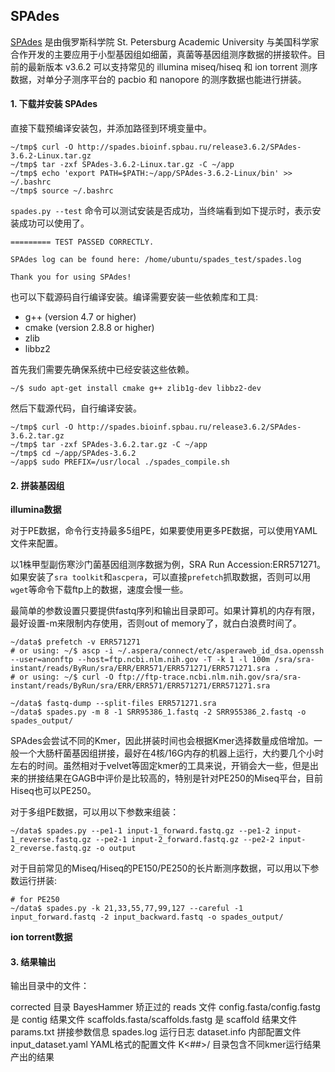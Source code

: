 ## SPAdes

[SPAdes][] 是由俄罗斯科学院 St. Petersburg Academic University 与美国科学家合作开发的主要应用于小型基因组如细菌，真菌等基因组测序数据的拼接软件。目前的最新版本 v3.6.2 可以支持常见的 illumina miseq/hiseq 和 ion torrent 测序数据，对单分子测序平台的 pacbio 和 nanopore 的测序数据也能进行拼装。

#### 1. 下载并安装 SPAdes

直接下载预编译安装包，并添加路径到环境变量中。

```
~/tmp$ curl -O http://spades.bioinf.spbau.ru/release3.6.2/SPAdes-3.6.2-Linux.tar.gz
~/tmp$ tar -zxf SPAdes-3.6.2-Linux.tar.gz -C ~/app
~/tmp$ echo 'export PATH=$PATH:~/app/SPAdes-3.6.2-Linux/bin' >> ~/.bashrc
~/tmp$ source ~/.bashrc
```

`spades.py --test` 命令可以测试安装是否成功，当终端看到如下提示时，表示安装成功可以使用了。

```
========= TEST PASSED CORRECTLY.

SPAdes log can be found here: /home/ubuntu/spades_test/spades.log

Thank you for using SPAdes!
```

也可以下载源码自行编译安装。编译需要安装一些依赖库和工具:

* g++ (version 4.7 or higher)
* cmake (version 2.8.8 or higher)
* zlib
* libbz2

首先我们需要先确保系统中已经安装这些依赖。

```
~/$ sudo apt-get install cmake g++ zlib1g-dev libbz2-dev
```

然后下载源代码，自行编译安装。

```
~/tmp$ curl -O http://spades.bioinf.spbau.ru/release3.6.2/SPAdes-3.6.2.tar.gz
~/tmp$ tar -zxf SPAdes-3.6.2.tar.gz -C ~/app
~/tmp$ cd ~/app/SPAdes-3.6.2
~/app$ sudo PREFIX=/usr/local ./spades_compile.sh
```

#### 2. 拼装基因组

**illumina数据**

对于PE数据，命令行支持最多5组PE，如果要使用更多PE数据，可以使用YAML文件来配置。

以1株甲型副伤寒沙门菌基因组测序数据为例，SRA Run Accession:ERR571271。如果安装了`sra toolkit`和`ascpera`，可以直接`prefetch`抓取数据，否则可以用`wget`等命令下载ftp上的数据，速度会慢一些。

最简单的参数设置只要提供fastq序列和输出目录即可。如果计算机的内存有限，最好设置-m来限制内存使用，否则out of memory了，就白白浪费时间了。

```
~/data$ prefetch -v ERR571271
# or using: ~/$ ascp -i ~/.aspera/connect/etc/asperaweb_id_dsa.openssh --user=anonftp --host=ftp.ncbi.nlm.nih.gov -T -k 1 -l 100m /sra/sra-instant/reads/ByRun/sra/ERR/ERR571/ERR571271/ERR571271.sra .
# or using: ~/$ curl -O ftp://ftp-trace.ncbi.nlm.nih.gov/sra/sra-instant/reads/ByRun/sra/ERR/ERR571/ERR571271/ERR571271.sra

~/data$ fastq-dump --split-files ERR571271.sra
~/data$ spades.py -m 8 -1 SRR95386_1.fastq -2 SRR955386_2.fastq -o spades_output/
```

SPAdes会尝试不同的Kmer，因此拼装时间也会根据Kmer选择数量成倍增加。一般一个大肠杆菌基因组拼接，最好在4核/16G内存的机器上运行，大约要几个小时左右的时间。虽然相对于velvet等固定kmer的工具来说，开销会大一些，但是出来的拼接结果在GAGB中评价是比较高的，特别是针对PE250的Miseq平台，目前Hiseq也可以PE250。

对于多组PE数据，可以用以下参数来组装：

```
~/data$ spades.py --pe1-1 input-1_forward.fastq.gz --pe1-2 input-1_reverse.fastq.gz --pe2-1 input-2_forward.fastq.gz --pe2-2 input-2_reverse.fastq.gz -o output
```

对于目前常见的Miseq/Hiseq的PE150/PE250的长片断测序数据，可以用以下参数运行拼装:

```
# for PE250
~/data$ spades.py -k 21,33,55,77,99,127 --careful -1 input_forward.fastq -2 input_backward.fastq -o spades_output/
```

**ion torrent数据**

#### 3. 结果输出

输出目录中的文件：

corrected 目录 BayesHammer 矫正过的 reads 文件
config.fasta/config.fastg 是 contig 结果文件
scaffolds.fasta/scaffolds.fastg 是 scaffold 结果文件
params.txt 拼接参数信息
spades.log 运行日志
dataset.info 内部配置文件
input_dataset.yaml YAML格式的配置文件
K<##>/ 目录包含不同kmer运行结果产出的结果

[SPAdes]: http://spades.bioinf.spbau.ru/ "SPAdes"

